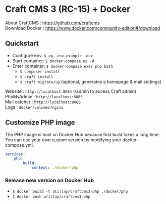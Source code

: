 # Craft CMS 3 (RC-15) + Docker

About CraftCMS : https://github.com/craftcms  
Download Docker : https://www.docker.com/community-edition#/download

## Quickstart
- Configure env: `$ cp .env.example .env` 
- Start container: `$ docker-compose up -d` 
- Enter container: `$ docker-compose exec php bash` 
    - `$ composer install` 
    - `$ craft install` 
    - `$ craft migrate/up` (optional, generates a homepage & mail settings)

Website : `http://localhost:8084` (/admin to access Craft admin)
PhpMyAdmin : `http://localhost:8085`  
Mail catcher : `http://localhost:8086`  
Logs : `docker/volumes/nginx`

## Customize PHP image
The PHP image is host on Docker Hub because first build takes a long time.  
You can use your own custom version by modifying your docker-compose.yml.
```yml
services:
    php:
        build:
            context: ./docker/php
```

### Release new version on Docker Hub
- `$ docker build -t atillay/craftcms3-php ./docker/php` 
- `$ docker push atillay/craftcms3-php` 